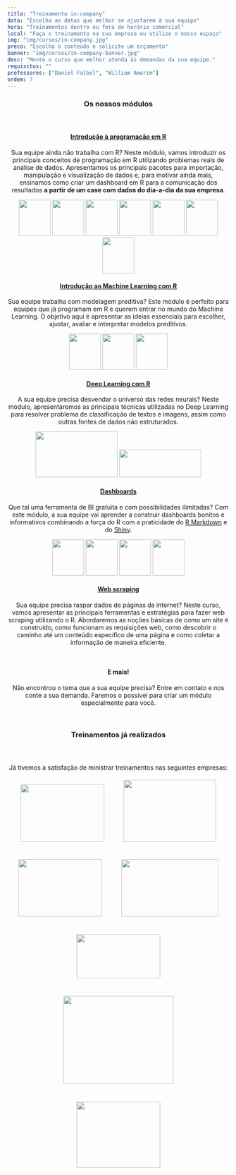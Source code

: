 ```yaml
---
title: "Treinamento in-company"
data: "Escolha as datas que melhor se ajustarem à sua equipe"
hora: "Treinamentos dentro ou fora do horário comercial"
local: "Faça o treinamento na sua empresa ou utilize o nosso espaço"
img: "img/cursos/in-company.jpg"
preco: "Escolha o conteúdo e solicite um orçamento"
banner: "img/cursos/in-company-banner.jpg"
desc: "Monte o curso que melhor atenda às demandas da sua equipe."
requisitos: ""
professores: ["Daniel Falbel", "William Amorim"]
ordem: 7
---
```


<header class="section-header">
  <h3>Os nossos módulos</h3>
</header>

<center>

#### [Introdução à programação em R](https://www.curso-r.com/cursos/intro-r/)

Sua equipe ainda não trabalha com R? Neste módulo, vamos introduzir os principais conceitos de programação em R utilizando problemas reais de análise de dados. Apresentamos os principais pacotes para importação, manipulação e visualização de dados e, para motivar ainda mais, ensinamos como criar um dashboard em R para a comunicação dos resultados **a partir de um case com dados do dia-a-dia da sua empresa**.

<img src = "/img/cursos/hex/tidyverse.png" width = "72px" height = "82px">
<img src = "/img/cursos/hex/pipe.png" width = "72px" height = "82px">
<img src = "/img/cursos/hex/readr.png" width = "72px" height = "82px">
<img src = "/img/cursos/hex/readxl.png" width = "72px" height = "82px">
<img src = "/img/cursos/hex/dplyr.png" width = "72px" height = "82px">
<img src = "/img/cursos/hex/stringr.png" width = "72px" height = "82px">
<img src = "/img/cursos/hex/ggplot2.png" width = "72px" height = "82px">

<br>

#### [Introdução ao Machine Learning com R](https://www.curso-r.com/cursos/intro-machine-learning/)

Sua equipe trabalha com modelagem preditiva? Este módulo é perfeito para equipes que já programam em R e querem entrar no mundo do Machine Learning. O objetivo aqui é apresentar as ideias essenciais para escolher, ajustar, avaliar e interpretar modelos preditivos.

<img src = "/img/cursos/hex/rsample.png" width = "72px" height = "82px">
<img src = "/img/cursos/hex/recipes.png" width = "72px" height = "82px">
<img src = "/img/cursos/hex/tidymodels.png" width = "72px" height = "82px">

<br>

#### [Deep Learning com R](https://www.curso-r.com/cursos/deep-learning/)

A sua equipe precisa desvendar o universo das redes neurais? Neste módulo, apresentaremos as principais técnicas utilizadas no Deep Learning para resolver problema de classificação de textos e imagens, assim como outras fontes de dados não estruturados.

<img src = "/img/cursos/logos-empresas/tensorflow.png" width = "186" height = "104px">
<img src = "/img/cursos/logos-empresas/keras.png" width = "186" height = "63px">

<br>

#### [Dashboards](https://www.curso-r.com/cursos/dashboards/)

Que tal uma ferramenta de BI gratuita e com possibilidades ilimitadas? Com este módulo, a sua equipe vai aprender a construir dashboards bonitos e informativos combinando a força do R com a praticidade do [R Markdown](https://rmarkdown.rstudio.com/gallery.html) e do [Shiny](https://shiny.rstudio.com/gallery/).

<img src = "/img/cursos/hex/rmarkdown.png" width = "72px" height = "82px">
<img src = "/img/cursos/hex/shiny.png" width = "72px" height = "82px">
<img src = "/img/cursos/hex/golem.png" width = "72px" height = "82px">
<img src = "/img/cursos/hex/auth0.png" width = "72px" height = "82px">

<br>

#### [Web scraping](https://www.curso-r.com/cursos/web-scraping/)

Sua equipe precisa raspar dados de páginas da internet? Neste curso, vamos apresentar as principais ferramentas e estratégias para fazer web scraping utilizando o R. Abordaremos as noções básicas de como um site é construído, como funcionam as requisições web, como descobrir o caminho até um conteúdo específico de uma página e como coletar a informação de maneira eficiente.

<br>

#### E mais!

Não encontrou o tema que a sua equipe precisa? Entre em contato e nos conte a sua demanda. Faremos o possível para criar um módulo especialmente para você.

<br>

</center>

<header class="section-header">
  <h3>Treinamentos já realizados</h3>
</header>

<center>
Já tivemos a satisfação de ministrar treinamentos nas seguintes empresas:

<img src = "/img/cursos/logos-empresas/logo-mateus.png" width = "190px" height = "130px" style = "padding: 20px;">
<img src = "/img/cursos/logos-empresas/logo-spc.jpg" width = "210px" height = "140px" style = "padding: 20px;">
<img src = "/img/cursos/logos-empresas/logo-kantar.png" width = "190px" height = "130px" style = "padding: 20px;">
<img src = "/img/cursos/logos-empresas/logo-ias.png" width = "220px" height = "130px" style = "padding: 20px;">
<img src = "/img/cursos/logos-empresas/logo-banco-honda.png" width = "190px" height = "100px" style = "padding: 20px;">
<img src = "/img/cursos/logos-empresas/logo-john-deere.png" width = "250px" height = "200px" style = "padding: 20px;">
<img src = "/img/cursos/logos-empresas/logo-edp.jpg" width = "190px" height = "150px" style = "padding: 20px;">
</center>
